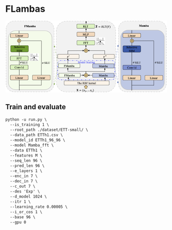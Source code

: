 # FLambas

![model](assert/framework_fmamba.png)

## Train and evaluate
```
python -u run.py \
  --is_training 1 \
  --root_path ./dataset/ETT-small/ \
  --data_path ETTh1.csv \
  --model_id ETTh1_96_96 \
  --model Mamba_fft \
  --data ETTh1 \
  --features M \
  --seq_len 96 \
  --pred_len 96 \
  --e_layers 1 \
  --enc_in 7 \
  --dec_in 7 \
  --c_out 7 \
  --des 'Exp' \
  --d_model 1024 \
  --itr 1 \
  --learning_rate 0.00005 \
  --i_or_cos 1 \
  --base 96 \
  --gpu 0
```
